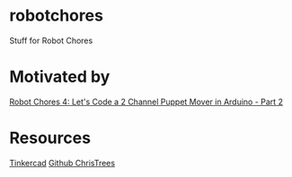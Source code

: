 # robotchores
Stuff for Robot Chores

# Motivated by
[Robot Chores 4: Let's Code a 2 Channel Puppet Mover in Arduino - Part 2](https://youtu.be/1zcfeFA7NcA?t=439)

# Resources
[Tinkercad](https://www.tinkercad.com/)
[Github ChrisTrees](https://github.com/christrees/robotchores/)
